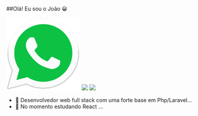 ##Olá! Eu sou o João 😀

<a href="https://wa.me/5535998951447" rel="nofollow"><img src="https://github.com/appicons/Whatsapp/blob/master/icons/whatsapp_194x194.png?raw=true" target="_blank"></a> 
  <a href = "mailto:joaobatista0811@gmail.com"><img src="https://img.shields.io/badge/-Gmail-%23333?style=for-the-badge&logo=gmail&logoColor=white" target="_blank"></a>
  <a href="https://www.linkedin.com/in/jo%C3%A3o-batista-martins-junior-483707225/" target="_blank"><img src="https://img.shields.io/badge/-LinkedIn-%230077B5?style=for-the-badge&logo=linkedin&logoColor=white" target="_blank"></a> 

- 🔭 Desenvolvedor web full stack com uma forte base em Php/Laravel...
- 🌱 No momento estudando React ...
